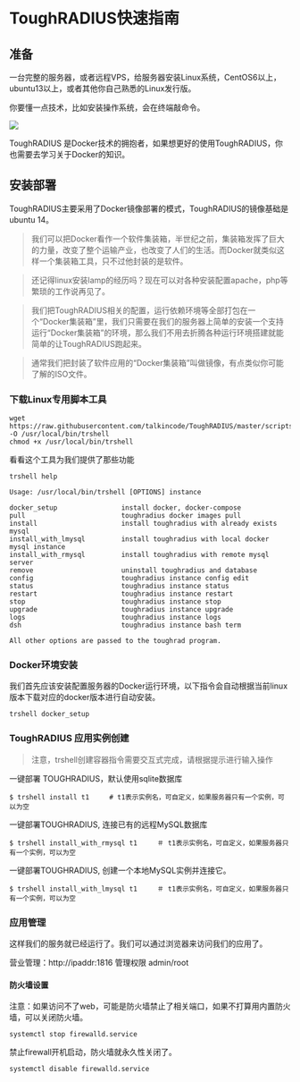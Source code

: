 # ToughRADIUS快速指南

## 准备

一台完整的服务器，或者远程VPS，给服务器安装Linux系统，CentOS6以上，ubuntu13以上，或者其他你自己熟悉的Linux发行版。

你要懂一点技术，比如安装操作系统，会在终端敲命令。

![][image-1]

ToughRADIUS 是Docker技术的拥抱者，如果想更好的使用ToughRADIUS，你也需要去学习关于Docker的知识。

## 安装部署

ToughRADIUS主要采用了Docker镜像部署的模式，ToughRADIUS的镜像基础是ubuntu 14。

> 我们可以把Docker看作一个软件集装箱，半世纪之前，集装箱发挥了巨大的力量，改变了整个运输产业，也改变了人们的生活。而Docker就类似这样一个集装箱工具，只不过他封装的是软件。

> 还记得linux安装lamp的经历吗？现在可以对各种安装配置apache，php等繁琐的工作说再见了。

> 我们把ToughRADIUS相关的配置，运行依赖环境等全部打包在一个“Docker集装箱”里，我们只需要在我们的服务器上简单的安装一个支持运行“Docker集装箱”的环境，那么我们不用去折腾各种运行环境搭建就能简单的让ToughRADIUS跑起来。

> 通常我们把封装了软件应用的“Docker集装箱”叫做镜像，有点类似你可能了解的ISO文件。

### 下载Linux专用脚本工具

	wget https://raw.githubusercontent.com/talkincode/ToughRADIUS/master/scripts/trshell  -O /usr/local/bin/trshell
	chmod +x /usr/local/bin/trshell

看看这个工具为我们提供了那些功能

	trshell help

	Usage: /usr/local/bin/trshell [OPTIONS] instance
	
    docker_setup                install docker, docker-compose
    pull                        toughradius docker images pull
    install                     install toughradius with already exists mysql
    install_with_lmysql         install toughradius with local docker mysql instance
    install_with_rmysql         install toughradius with remote mysql server
    remove                      uninstall toughradius and database
    config                      toughradius instance config edit
    status                      toughradius instance status
    restart                     toughradius instance restart
    stop                        toughradius instance stop
    upgrade                     toughradius instance upgrade
    logs                        toughradius instance logs
    dsh                         toughradius instance bash term

    All other options are passed to the toughrad program.

### Docker环境安装

我们首先应该安装配置服务器的Docker运行环境，以下指令会自动根据当前linux版本下载对应的docker版本进行自动安装。

	trshell docker_setup


### ToughRADIUS 应用实例创建

> 注意，trshell创建容器指令需要交互式完成，请根据提示进行输入操作


一键部署 TOUGHRADIUS，默认使用sqlite数据库


    $ trshell install t1     # t1表示实例名，可自定义，如果服务器只有一个实例，可以为空


一键部署TOUGHRADIUS, 连接已有的远程MySQL数据库


    $ trshell install_with_rmysql t1     ＃ t1表示实例名，可自定义，如果服务器只有一个实例，可以为空


一键部署TOUGHRADIUS, 创建一个本地MySQL实例并连接它。


    $ trshell install_with_lmysql t1     ＃ t1表示实例名，可自定义，如果服务器只有一个实例，可以为空



### 应用管理

这样我们的服务就已经运行了。我们可以通过浏览器来访问我们的应用了。

营业管理：http://ipaddr:1816   管理权限 admin/root


#### 防火墙设置

注意：如果访问不了web，可能是防火墙禁止了相关端口，如果不打算用内置防火墙，可以关闭防火墙。

	systemctl stop firewalld.service

禁止firewall开机启动，防火墙就永久性关闭了。

	systemctl disable firewalld.service



[image-1]:	../imgs/docker.png